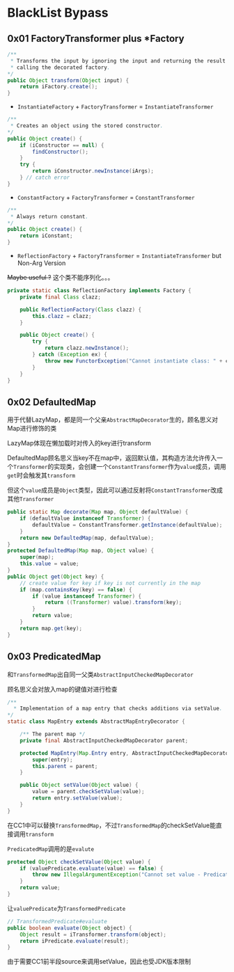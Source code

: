 # BlackList Bypass

## 0x01 FactoryTransformer plus *Factory

```java
/**
 * Transforms the input by ignoring the input and returning the result of
 * calling the decorated factory.
*/
public Object transform(Object input) {
    return iFactory.create();
}
```

* `InstantiateFactory` + `FactoryTransformer` = `InstantiateTransformer`

```java
/**
 * Creates an object using the stored constructor.
*/
public Object create() {
    if (iConstructor == null) {
        findConstructor();
    }
    try {
        return iConstructor.newInstance(iArgs);
    } // catch error
}
```

* `ConstantFactory` + `FactoryTransformer` = `ConstantTransformer`

```java
/**
 * Always return constant.
*/
public Object create() {
    return iConstant;
}
```

* `ReflectionFactory`  + `FactoryTransformer` = `InstantiateTransformer` but Non-Arg Version

~~Maybe useful ?~~ 这个类不能序列化。。。

```java
private static class ReflectionFactory implements Factory {
    private final Class clazz;

    public ReflectionFactory(Class clazz) {
        this.clazz = clazz;
    }

    public Object create() {
        try {
            return clazz.newInstance();
        } catch (Exception ex) {
            throw new FunctorException("Cannot instantiate class: " + clazz, ex);
        }
    }
}
```

## 0x02 DefaultedMap

用于代替LazyMap，都是同一个父亲`AbstractMapDecorator`生的，顾名思义对Map进行修饰的类

LazyMap体现在懒加载时对传入的key进行transform

DefaultedMap顾名思义当key不在map中，返回默认值，其构造方法允许传入一个`Transformer`的实现类，会创建一个`ConstantTransformer`作为`value`成员，调用`get`时会触发其`transform`

但这个`value`成员是`Object`类型，因此可以通过反射将`ConstantTransformer`改成其他`Transformer`

```java
public static Map decorate(Map map, Object defaultValue) {
    if (defaultValue instanceof Transformer) {
        defaultValue = ConstantTransformer.getInstance(defaultValue);
    }
    return new DefaultedMap(map, defaultValue);
}
protected DefaultedMap(Map map, Object value) {
    super(map);
    this.value = value;
}
public Object get(Object key) {
    // create value for key if key is not currently in the map
    if (map.containsKey(key) == false) {
        if (value instanceof Transformer) {
            return ((Transformer) value).transform(key);
        }
        return value;
    }
    return map.get(key);
}
```

## 0x03 PredicatedMap

和`TransformedMap`出自同一父类`AbstractInputCheckedMapDecorator`

顾名思义会对放入map的键值对进行检查

```java
/**
  * Implementation of a map entry that checks additions via setValue.
*/
static class MapEntry extends AbstractMapEntryDecorator {

    /** The parent map */
    private final AbstractInputCheckedMapDecorator parent;

    protected MapEntry(Map.Entry entry, AbstractInputCheckedMapDecorator parent) {
        super(entry);
        this.parent = parent;
    }

    public Object setValue(Object value) {
        value = parent.checkSetValue(value);
        return entry.setValue(value);
    }
}
```

在CC1中可以替换`TransformedMap`，不过`TransformedMap`的checkSetValue能直接调用`transform`

`PredicatedMap`调用的是`evalute`

```java
protected Object checkSetValue(Object value) {
    if (valuePredicate.evaluate(value) == false) {
        throw new IllegalArgumentException("Cannot set value - Predicate rejected it");
    }
    return value;
}
```

让`valuePredicate`为`TransformedPredicate`

```java
// TransformedPredicate#evaluate
public boolean evaluate(Object object) {
    Object result = iTransformer.transform(object);
    return iPredicate.evaluate(result);
}
```

由于需要CC1前半段source来调用setValue，因此也受JDK版本限制